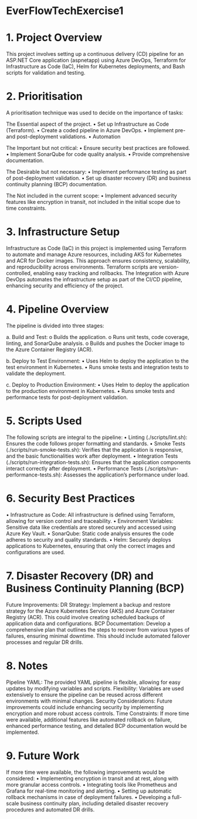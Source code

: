 # EverFlowTechExercise1

# 1. Project Overview
This project involves setting up a continuous delivery (CD) pipeline for an ASP.NET Core application (aspnetapp) using Azure DevOps, Terraform for Infrastructure as Code (IaC), Helm for Kubernetes deployments, and Bash scripts for validation and testing.

# 2. Prioritisation
A prioritisation technique was used to decide on the importance of tasks:  

The Essential aspect of the project.
•	Set up Infrastructure as Code (Terraform).
•	Create a coded pipeline in Azure DevOps.
•	Implement pre- and post-deployment validations.
•	Automation

The Important but not critical:
•	Ensure security best practices are followed.
•	Implement SonarQube for code quality analysis.
•	Provide comprehensive documentation.

The Desirable but not necessary:
•	Implement performance testing as part of post-deployment validation.
•	Set up disaster recovery (DR) and business continuity planning (BCP) documentation.

The Not included in the current scope:
•	Implement advanced security features like encryption in transit, not included in the initial scope due to time constraints.

# 3. Infrastructure Setup
Infrastructure as Code (IaC) in this project is implemented using Terraform to automate and manage Azure resources, including AKS for Kubernetes and ACR for Docker images. This approach ensures consistency, scalability, and reproducibility across environments. Terraform scripts are version-controlled, enabling easy tracking and rollbacks. The Integration with Azure DevOps automates the infrastructure setup as part of the CI/CD pipeline, enhancing security and efficiency of the project.

# 4. Pipeline Overview
The pipeline is divided into three stages:

a.	Build and Test:
o	Builds the application.
o	Runs unit tests, code coverage, linting, and SonarQube analysis.
o	Builds and pushes the Docker image to the Azure Container Registry (ACR).

b.	Deploy to Test Environment:
•	Uses Helm to deploy the application to the test environment in Kubernetes.
•	Runs smoke tests and integration tests to validate the deployment.

c.	Deploy to Production Environment:
•	Uses Helm to deploy the application to the production environment in Kubernetes.
•	Runs smoke tests and performance tests for post-deployment validation.

# 5. Scripts Used

The following scripts are integral to the pipeline:
•	Linting (./scripts/lint.sh): Ensures the code follows proper formatting and standards.
•	Smoke Tests (./scripts/run-smoke-tests.sh): Verifies that the application is responsive, and the basic functionalities work after deployment.
•	Integration Tests (./scripts/run-integration-tests.sh): Ensures that the application components interact correctly after deployment.
•	Performance Tests (./scripts/run-performance-tests.sh): Assesses the application’s performance under load.

# 6. Security Best Practices
•	Infrastructure as Code: All infrastructure is defined using Terraform, allowing for version control and traceability.
•	Environment Variables: Sensitive data like credentials are stored securely and accessed using Azure Key Vault.
•	SonarQube: Static code analysis ensures the code adheres to security and quality standards.
•	Helm: Securely deploys applications to Kubernetes, ensuring that only the correct images and configurations are used.

# 7. Disaster Recovery (DR) and Business Continuity Planning (BCP)
Future Improvements:
DR Strategy: Implement a backup and restore strategy for the Azure Kubernetes Service (AKS) and Azure Container Registry (ACR). This could involve creating scheduled backups of application data and configurations.
BCP Documentation: Develop a comprehensive plan that outlines the steps to recover from various types of failures, ensuring minimal downtime. This should include automated failover processes and regular DR drills.

# 8. Notes
Pipeline YAML: The provided YAML pipeline is flexible, allowing for easy updates by modifying variables and scripts.
Flexibility: Variables are used extensively to ensure the pipeline can be reused across different environments with minimal changes.
Security Considerations: Future improvements could include enhancing security by implementing encryption and more robust access controls.
Time Constraints: If more time were available, additional features like automated rollback on failure, enhanced performance testing, and detailed BCP documentation would be implemented.

# 9. Future Work
If more time were available, the following improvements would be considered:
•	Implementing encryption in transit and at rest, along with more granular access controls.
•	Integrating tools like Prometheus and Grafana for real-time monitoring and alerting.
•	Setting up automatic rollback mechanisms in case of deployment failures.
•	Developing a full-scale business continuity plan, including detailed disaster recovery procedures and automated DR drills.

